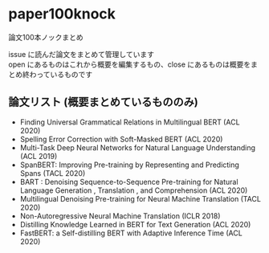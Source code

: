 # paper100knock
論文100本ノックまとめ

issue に読んだ論文をまとめて管理しています  
open にあるものはこれから概要を編集するもの、close にあるものは概要をまとめ終わっているものです

## 論文リスト (概要まとめているもののみ)
- Finding Universal Grammatical Relations in Multilingual BERT (ACL 2020)
- Spelling Error Correction with Soft-Masked BERT (ACL 2020)
- Multi-Task Deep Neural Networks for Natural Language Understanding (ACL 2019)
- SpanBERT: Improving Pre-training by Representing and Predicting Spans (TACL 2020)
- BART : Denoising Sequence-to-Sequence Pre-training for Natural Language Generation , Translation , and Comprehension (ACL 2020)
- Multilingual Denoising Pre-training for Neural Machine Translation (TACL 2020)
- Non-Autoregressive Neural Machine Translation (ICLR 2018)
- Distilling Knowledge Learned in BERT for Text Generation (ACL 2020)
- FastBERT: a Self-distilling BERT with Adaptive Inference Time (ACL 2020)
